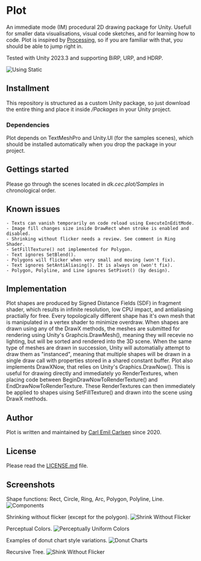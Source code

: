 
# Plot

An immediate mode (IM) procedural 2D drawing package for Unity. Usefull for smaller data visualisations, visual code sketches, and for learning how to code. Plot is inspired by [Processing](https://processing.org), so if you are familiar with that, you should be able to jump right in.

Tested with Unity 2023.3 and supporting BiRP, URP, and HDRP.

![Using Static](https://github.com/user-attachments/assets/605211a4-2810-49bf-a33c-02b264ba4915)


## Installment

This repository is structured as a custom Unity package, so just download the entire thing and place it inside */Packages* in your Unity project.

### Dependencies

Plot depends on TextMeshPro and Unity.UI (for the samples scenes), which should be installed automatically when you drop the package in your project.


## Gettings started

Please go through the scenes located in *dk.cec.plot/Samples* in chronological order.


## Known issues

	- Texts can vanish temporarily on code reload using ExecuteInEditMode.
	- Image fill changes size inside DrawRect when stroke is enabled and disabled.
	- Shrinking without flicker needs a review. See comment in Ring Shader.
	- SetFillTexture() not implemented for Polygon. 
	- Text ignores SetBlend().
	- Polygons will flicker when very small and moving (won't fix).
	- Text ignores SetAntiAliasing(). It is always on (won't fix).
	- Polygon, Polyline, and Line ignores SetPivot() (by design).


## Implementation

Plot shapes are produced by Signed Distance Fields (SDF) in fragment shader, which results in infinite resolution, low CPU impact, and antialiasing practially for free. Every topologically different shape has it's own mesh that is manipulated in a vertex shader to minimize overdraw. When shapes are drawn using any of the DrawX methods, the meshes are submitted for rendering using Unity's Graphcis.DrawMesh(), meaning they will recevie no lighting, but will be sorted and rendered into the 3D scene. When the same type of meshes are drawn in succession, Unity will automatially attempt to draw them as "instanced", meaning that multiple shapes will be drawn in a single draw call with properties stored in a shared constant buffer. Plot also implements DrawXNow, that relies on Unity's Graphics.DrawNow(). This is useful for drawing directly and immediately yo RenderTextures, when placing code between BeginDrawNowToRenderTexture() and EndDrawNowToRenderTexture. These RenderTextures can then immediately be applied to shapes uising SetFillTexture() and drawn into the scene using DrawX methods.


## Author

Plot is written and maintained by [Carl Emil Carlsen](https://cec.dk) since 2020.


## License

Please read the [LICENSE.md](https://github.com/cecarlsen/dk.cec.plot/blob/main/LICENSE.md) file.


## Screenshots

Shape functions: Rect, Circle, Ring, Arc, Polygon, Polyline, Line.
![Components](https://github.com/user-attachments/assets/e2534cac-e30a-460e-97af-e8c8ee2c213d)

Shrinking without flicker (except for the polygon).
![Shrink Without Flicker](https://github.com/user-attachments/assets/43f7dc8a-fe3b-4956-b32f-c8b3affb0f44)

Perceptual Colors.
![Perceptually Uniform Colors](https://github.com/user-attachments/assets/abd7df86-be0d-4f75-81d3-3f3ea52aa27a)

Examples of donut chart style variations.
![Donut Charts](https://github.com/user-attachments/assets/81435328-fab2-4d63-9d56-42d483210e4f)

Recursive Tree.
![Shink Without Flicker](https://github.com/user-attachments/assets/bfadbb8a-2d61-4d7d-a3e8-f9bbd405fd6b)
